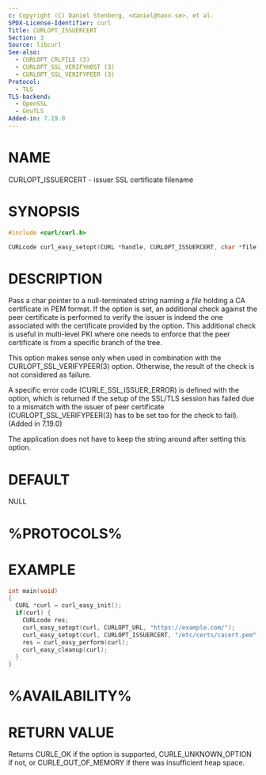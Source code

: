 ```yaml
---
c: Copyright (C) Daniel Stenberg, <daniel@haxx.se>, et al.
SPDX-License-Identifier: curl
Title: CURLOPT_ISSUERCERT
Section: 3
Source: libcurl
See-also:
  - CURLOPT_CRLFILE (3)
  - CURLOPT_SSL_VERIFYHOST (3)
  - CURLOPT_SSL_VERIFYPEER (3)
Protocol:
  - TLS
TLS-backend:
  - OpenSSL
  - GnuTLS
Added-in: 7.19.0
---
```


# NAME

CURLOPT_ISSUERCERT - issuer SSL certificate filename

# SYNOPSIS

~~~c
#include <curl/curl.h>

CURLcode curl_easy_setopt(CURL *handle, CURLOPT_ISSUERCERT, char *file);
~~~

# DESCRIPTION

Pass a char pointer to a null-terminated string naming a *file* holding a CA
certificate in PEM format. If the option is set, an additional check against
the peer certificate is performed to verify the issuer is indeed the one
associated with the certificate provided by the option. This additional check
is useful in multi-level PKI where one needs to enforce that the peer
certificate is from a specific branch of the tree.

This option makes sense only when used in combination with the
CURLOPT_SSL_VERIFYPEER(3) option. Otherwise, the result of the check is
not considered as failure.

A specific error code (CURLE_SSL_ISSUER_ERROR) is defined with the option,
which is returned if the setup of the SSL/TLS session has failed due to a
mismatch with the issuer of peer certificate (CURLOPT_SSL_VERIFYPEER(3)
has to be set too for the check to fail). (Added in 7.19.0)

The application does not have to keep the string around after setting this
option.

# DEFAULT

NULL

# %PROTOCOLS%

# EXAMPLE

~~~c
int main(void)
{
  CURL *curl = curl_easy_init();
  if(curl) {
    CURLcode res;
    curl_easy_setopt(curl, CURLOPT_URL, "https://example.com/");
    curl_easy_setopt(curl, CURLOPT_ISSUERCERT, "/etc/certs/cacert.pem");
    res = curl_easy_perform(curl);
    curl_easy_cleanup(curl);
  }
}
~~~

# %AVAILABILITY%

# RETURN VALUE

Returns CURLE_OK if the option is supported, CURLE_UNKNOWN_OPTION if not, or
CURLE_OUT_OF_MEMORY if there was insufficient heap space.
